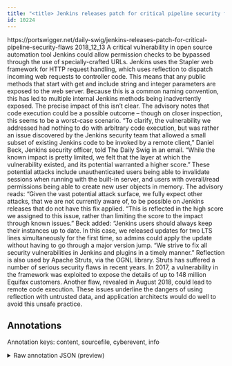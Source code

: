 ```yaml
---
title: "<title> Jenkins releases patch for critical pipeline security flaws </title>"
id: 10224
---
```


<title> Jenkins releases patch for critical pipeline security flaws </title>
<source> https://portswigger.net/daily-swig/jenkins-releases-patch-for-critical-pipeline-security-flaws </source>
<date> 2018_12_13 </date>
<text>
A critical vulnerability in open source automation tool Jenkins could allow permission checks to be bypassed through the use of specially-crafted URLs.
Jenkins uses the Stapler web framework for HTTP request handling, which uses reflection to dispatch incoming web requests to controller code.
This means that any public methods that start with get and include string and integer parameters are exposed to the web server.
Because this is a common naming convention, this has led to multiple internal Jenkins methods being inadvertently exposed.
The precise impact of this isn’t clear. The advisory notes that code execution could be a possible outcome – though on closer inspection, this seems to be a worst-case scenario.
“To clarify, the vulnerability we addressed had nothing to do with arbitrary code execution, but was rather an issue discovered by the Jenkins security team that allowed a small subset of existing Jenkins code to be invoked by a remote client,” Daniel Beck, Jenkins security officer, told The Daily Swig in an email.
“While the known impact is pretty limited, we felt that the layer at which the vulnerability existed, and its potential warranted a higher score.”
These potential attacks include unauthenticated users being able to invalidate sessions when running with the built-in server, and users with overall/read permissions being able to create new user objects in memory.
The advisory reads: “Given the vast potential attack surface, we fully expect other attacks, that we are not currently aware of, to be possible on Jenkins releases that do not have this fix applied.
“This is reflected in the high score we assigned to this issue, rather than limiting the score to the impact through known issues.”
Beck added: “Jenkins users should always keep their instances up to date. In this case, we released updates for two LTS lines simultaneously for the first time, so admins could apply the update without having to go through a major version jump.
“We strive to fix all security vulnerabilities in Jenkins and plugins in a timely manner.”
Reflection is also used by Apache Struts, via the OGNL library.
Struts has suffered a number of serious security flaws in recent years. In 2017, a vulnerability in the framework was exploited to expose the details of up to 148 million Equifax customers.
Another flaw, revealed in August 2018, could lead to remote code execution.
These issues underline the dangers of using reflection with untrusted data, and application architects would do well to avoid this unsafe practice.
</text>



## Annotations

Annotation keys: content, sourcefile, cyberevent, info

<details>
<summary>Raw annotation JSON (preview)</summary>

```json
{
  "content": "A critical vulnerability in open source automation tool Jenkins could allow permission checks to be bypassed through the use of specially-crafted URLs. Jenkins uses the Stapler web framework for HTTP request handling, which uses reflection to dispatch incoming web requests to controller code. This means that any public methods that start with get and include string and integer parameters are exposed to the web server. Because this is a common naming convention, this has led to multiple internal Jenkins methods being inadvertently exposed. The precise impact of this isn\u2019t clear. The advisory notes that code execution could be a possible outcome \u2013 though on closer inspection, this seems to be a worst-case scenario. \u201cTo clarify, the vulnerability we addressed had nothing to do with arbitrary code execution, but was rather an issue discovered by the Jenkins security team that allowed a small subset of existing Jenkins code to be invoked by a remote client,\u201d Daniel Beck, Jenkins security officer, told The Daily Swig in an email. \u201cWhile the known impact is pretty limited, we felt that the layer at which the vulnerability existed, and its potential warranted a higher score.\u201d These potential attacks include unauthenticated users being able to invalidate sessions when running with the built-in server, and users with overall/read permissions being able to create new user objects in memory. The advisory reads: \u201cGiven the vast potential attack surface, we fully expect other attacks, that we are not currently aware of, to be possible on Jenkins releases that do not have this fix applied. \u201cThis is reflected in the high score we assigned to this issue, rather than limiting the score to the impact through known issues.\u201d Beck added: \u201cJenkins users should always keep their instances up to date. In this case, we released updates for two LTS lines simultaneously for the first time, so admins could apply the update without having to go through a major version jump. \u201cWe strive to fix all security vulnerabilities in Jenkins and plugins in a timely manner.\u201d Reflection is also used by Apache Struts, via the OGNL library. Struts has suffered a number of serious security flaws in recent years. In 2017, a vulnerability in the framework was exploited to expose the details of up to 148 million Equifax customers. Another flaw, revealed in August 2018, could lead to remote code execution. These issues underline the dangers of using reflection with untrusted data, and application architects would do well to avoid this unsafe practice.",
  "sourcefile": "10224.txt",
  "cyberevent": {
    "hopper": [
      {
        "index": 0,
        "relation": "Same",
        "events": [
          {
            "index": "E1",
            "type": "Vulnerability-related",
            "realis": "Other",
            "nugget": {
              "startOffset": 757,
              "index": "T1",
              "endOffset": 766,
              "text": "addressed"
            },
            "argument": [
              {
                "index": "T2",
                "text": "the vulnerability",
                "endOffset": 753,
                "role": {
                  "type": "Vulnerability"
                },
                "startOffset": 736,
                "type": "Vulnerability"
              },
              {
                "index": "T39",
                "text": "arbitrary code execution",
                "endOffset": 814,
                "role": {
                  "CAPEC-Meta": "Code Inclusion",
                  "type": "Issues-Addressed",
                  "confidence": 0.9472016990184784
                },
                "startOffset": 790,
                "type": "Capabilities"
              }
            ],
            "subtype": "PatchVulnerability"
          },
          {
            "index": "E3",
            "type": "Vulnerability-related",
            "realis": "Other",
            "nug
```
</details>
